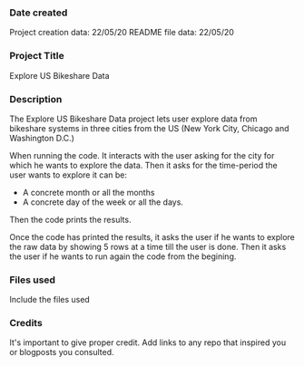 ### Date created
Project creation data: 22/05/20
README file data: 22/05/20

### Project Title
Explore US Bikeshare Data

### Description
The Explore US Bikeshare Data project lets user explore data from bikeshare systems in three cities from the US (New York City, Chicago and Washington D.C.)

When running the code. It interacts with the user asking for the city for which he wants to explore the data. Then it asks for the time-period the user wants to explore it can be:
- A concrete month or all the months
- A concrete day of the week or all the days.

Then the code prints the results.

Once the code has printed the results, it asks the user if he wants to explore the raw data by showing 5 rows at a time till the user is done. Then it asks the user if he wants to run again the code from the begining.


### Files used
Include the files used

### Credits
It's important to give proper credit. Add links to any repo that inspired you or blogposts you consulted.
